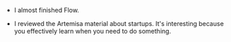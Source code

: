 - I almost finished Flow.

- I reviewed the Artemisa material about startups. It's interesting because you effectively learn when you need to do something.
